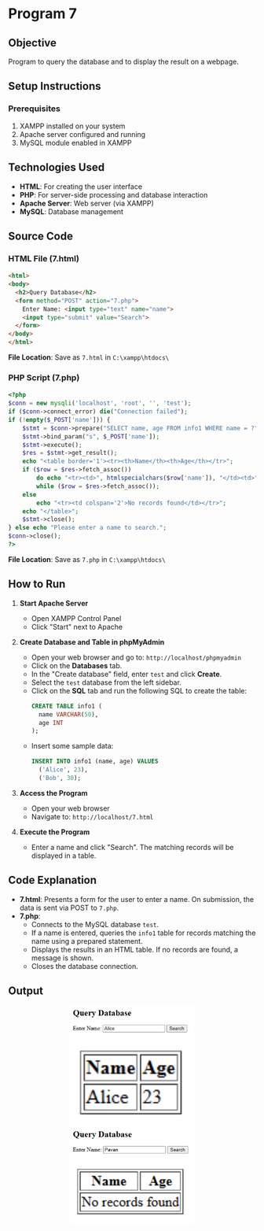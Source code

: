 # Program 7

## Objective
Program to query the database and to display the result on a webpage. 

## Setup Instructions

### Prerequisites
1. XAMPP installed on your system
2. Apache server configured and running
3. MySQL module enabled in XAMPP

## Technologies Used
- **HTML**: For creating the user interface
- **PHP**: For server-side processing and database interaction
- **Apache Server**: Web server (via XAMPP)
- **MySQL**: Database management

## Source Code

### HTML File (7.html)
```html
<html>
<body>
  <h2>Query Database</h2>
  <form method="POST" action="7.php">
    Enter Name: <input type="text" name="name">
    <input type="submit" value="Search">
  </form>
</body>
</html>
```

**File Location**: Save as `7.html` in `C:\xampp\htdocs\`

### PHP Script (7.php)
```php
<?php
$conn = new mysqli('localhost', 'root', '', 'test');
if ($conn->connect_error) die("Connection failed");
if (!empty($_POST['name'])) {
    $stmt = $conn->prepare("SELECT name, age FROM info1 WHERE name = ?");
    $stmt->bind_param("s", $_POST['name']);
    $stmt->execute();
    $res = $stmt->get_result();
    echo "<table border='1'><tr><th>Name</th><th>Age</th></tr>";
    if ($row = $res->fetch_assoc())
        do echo "<tr><td>", htmlspecialchars($row['name']), "</td><td>", htmlspecialchars($row['age']), "</td></tr>";
        while ($row = $res->fetch_assoc());
    else
        echo "<tr><td colspan='2'>No records found</td></tr>";
    echo "</table>";
    $stmt->close();
} else echo "Please enter a name to search.";
$conn->close();
?>
```

**File Location**: Save as `7.php` in `C:\xampp\htdocs\`

## How to Run

1. **Start Apache Server**
   - Open XAMPP Control Panel
   - Click "Start" next to Apache

2. **Create Database and Table in phpMyAdmin**
   - Open your web browser and go to: `http://localhost/phpmyadmin`
   - Click on the **Databases** tab.
   - In the "Create database" field, enter `test` and click **Create**.
   - Select the `test` database from the left sidebar.
   - Click on the **SQL** tab and run the following SQL to create the table:
     ```sql
     CREATE TABLE info1 (
       name VARCHAR(50),
       age INT
     );
     ```
   - Insert some sample data:
     ```sql
     INSERT INTO info1 (name, age) VALUES
       ('Alice', 23),
       ('Bob', 30);
     ```

3. **Access the Program**
   - Open your web browser
   - Navigate to: `http://localhost/7.html`

4. **Execute the Program**
   - Enter a name and click "Search". The matching records will be displayed in a table.

## Code Explanation

- **7.html**: Presents a form for the user to enter a name. On submission, the data is sent via POST to `7.php`.
- **7.php**: 
  - Connects to the MySQL database `test`.
  - If a name is entered, queries the `info1` table for records matching the name using a prepared statement.
  - Displays the results in an HTML table. If no records are found, a message is shown.
  - Closes the database connection.

## Output 

<p align="center">
  <img src="./o1.png" alt="Output 1" width="50%">
  <img src="./o2.png" alt="Output 2" width="50%">
  <br>
  <img src="./o3.png" alt="Output 3" width="50%">
  <img src="./o4.png" alt="Output 4" width="50%">
</p>